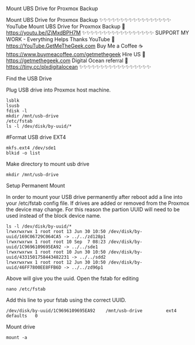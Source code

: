
  Mount UBS Drive for Proxmox Backup


Mount UBS Drive for Proxmox Backup
✨✨✨✨✨✨✨✨✨✨✨✨✨✨✨✨✨
YouTube Mount UBS Drive for Proxmox Backup 🔗 https://youtu.be/lZjMxdBPH7M
✨✨✨✨✨✨✨✨✨✨✨✨✨✨✨✨✨
SUPPORT MY WORK - Everything Helps Thanks YouTube 🔗 https://YouTube.GetMeTheGeek.com
Buy Me a Coffee ☕ https://www.buymeacoffee.com/getmethegeek
Hire US 🔗 https://getmethegeek.com
Digital Ocean referral 🔗 https://tiny.cc/plxdigitalocean
✨✨✨✨✨✨✨✨✨✨✨✨✨✨✨✨✨

Find the USB Drive

Plug USB drive into Proxmox host machine.
```wrap
lsblk
lsusb
fdisk -l
mkdir /mnt/usb-drive 
/etc/fstab
ls -l /dev/disk/by-uuid/*
```
#Format USB drive EXT4
```wrap
mkfs.ext4 /dev/sde1
blkid -o list
```
Make directory to mount usb drive
```wrap
mkdir /mnt/usb-drive
```
Setup Permanent Mount

In order to mount your USB drive permanently after reboot add a line into your /etc/fstab config file. If drives are added or removed from the Proxmox the device may change. For this reason the partion UUID will need to be used instead of the block device name.
```wrap
ls -l /dev/disk/by-uuid/*
lrwxrwxrwx 1 root root 13 Jun 30 10:50 /dev/disk/by-uuid/169C06729C064CA5 -> ../../zd128p1
lrwxrwxrwx 1 root root 10 Sep  7 08:23 /dev/disk/by-uuid/1C9696109695EA92 -> ../../sde1
lrwxrwxrwx 1 root root 10 Jun 30 10:50 /dev/disk/by-uuid/4331501758443482231 -> ../../sdd2
lrwxrwxrwx 1 root root 12 Jun 30 10:50 /dev/disk/by-uuid/46FF7800EE8FFB6D -> ../../zd96p1
```
Above will give you the uuid. Open the fstab for editing
```wrap
nano /etc/fstab
```
Add this line to your fstab using the correct UUID.
```wrap
/dev/disk/by-uuid/1C9696109695EA92    /mnt/usb-drive         ext4   defaults   0
```
Mount drive
```wrap
mount -a
